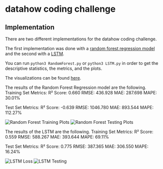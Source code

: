 # datahow coding challenge

## Implementation
There are two different implementations for the datahow coding challenge.

The first implementation was done with a [random forest regression model](RandomForest.py) and the second with a [LSTM](LSTM.py).

You can run `python3 RandomForest.py` or `python3 LSTM.py` in order to get the descriptive statistics, the metrics, and the plots.

The visualizations can be found [here](visualizations).

The results of the Random Forest Regression model are the following.
Training Set Metrics:
R² Score: 0.660
RMSE: 436.928
MAE: 287.698
MAPE: 30.01%

Test Set Metrics:
R² Score: -0.639
RMSE: 1046.780
MAE: 893.544
MAPE: 112.27%

![Random Forest Training Plots](/home/amohap/github/datahow/visualizations/RandomForest_Train.png)
![Random Forest Testing Plots](/home/amohap/github/datahow/visualizations/RandomForest_Test.png)

The results of the LSTM are the following.
Training Set Metrics:
R² Score: 0.559
RMSE: 588.267
MAE: 393.644
MAPE: 69.11%

Test Set Metrics:
R² Score: 0.775
RMSE: 387.365
MAE: 306.550
MAPE: 16.24%

![LSTM Loss](/home/amohap/github/datahow/visualizations/LSTM_Loss.png)
![LSTM Testing](/home/amohap/github/datahow/visualizations/LSTM_Testing.png)